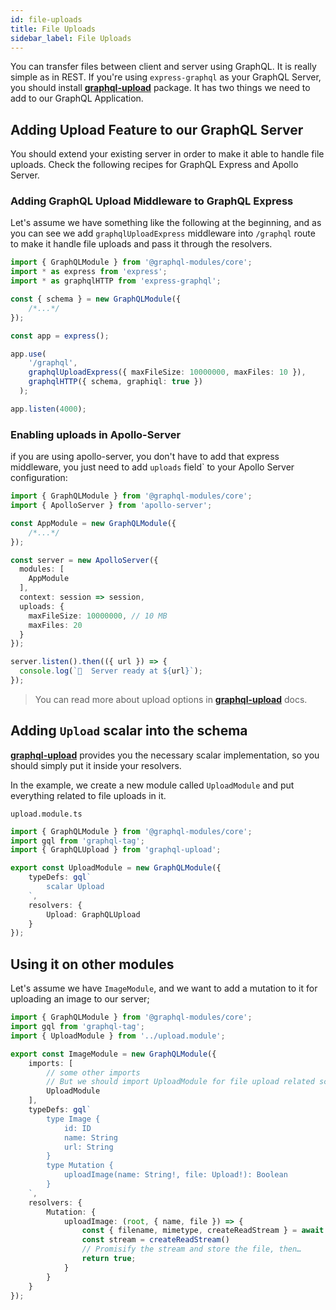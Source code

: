 ```yaml
---
id: file-uploads
title: File Uploads
sidebar_label: File Uploads
---
```


You can transfer files between client and server using GraphQL. It is really simple as in REST. If you're using `express-graphql` as your GraphQL Server, you should install **[graphql-upload](https://github.com/jaydenseric/graphql-upload)** package. It has two things we need to add to our GraphQL Application.

## Adding Upload Feature to our GraphQL Server

You should extend your existing server in order to make it able to handle file uploads. Check the following recipes for GraphQL Express and Apollo Server.

### Adding GraphQL Upload Middleware to GraphQL Express

Let's assume we have something like the following at the beginning, and as you can see we add `graphqlUploadExpress` middleware into `/graphql` route to make it handle file uploads and pass it through the resolvers.

```ts
import { GraphQLModule } from '@graphql-modules/core';
import * as express from 'express';
import * as graphqlHTTP from 'express-graphql';

const { schema } = new GraphQLModule({
    /*...*/
});

const app = express();

app.use(
    '/graphql',
    graphqlUploadExpress({ maxFileSize: 10000000, maxFiles: 10 }),
    graphqlHTTP({ schema, graphiql: true })
  );

app.listen(4000);
```

### Enabling uploads in Apollo-Server

if you are using apollo-server, you don't have to add that express middleware, you just need to add `uploads` field` to your Apollo Server configuration:

```ts
import { GraphQLModule } from '@graphql-modules/core';
import { ApolloServer } from 'apollo-server';

const AppModule = new GraphQLModule({
    /*...*/
});

const server = new ApolloServer({
  modules: [
    AppModule
  ],
  context: session => session,
  uploads: {
    maxFileSize: 10000000, // 10 MB
    maxFiles: 20
  }
});

server.listen().then(({ url }) => {
  console.log(`🚀  Server ready at ${url}`);
});
```

> You can read more about upload options in **[graphql-upload](https://github.com/jaydenseric/graphql-upload#type-uploadoptions)** docs.

## Adding `Upload` scalar into the schema

**[graphql-upload](https://github.com/jaydenseric/graphql-upload)** provides you the necessary scalar implementation, so you should simply put it inside your resolvers.

In the example, we create a new module called `UploadModule` and put everything related to file uploads in it.

`upload.module.ts`
```ts
import { GraphQLModule } from '@graphql-modules/core';
import gql from 'graphql-tag';
import { GraphQLUpload } from 'graphql-upload';

export const UploadModule = new GraphQLModule({
    typeDefs: gql`
        scalar Upload
    `,
    resolvers: {
        Upload: GraphQLUpload
    }
});
```

## Using it on other modules

Let's assume we have `ImageModule`, and we want to add a mutation to it for uploading an image to our server;

```ts
import { GraphQLModule } from '@graphql-modules/core';
import gql from 'graphql-tag';
import { UploadModule } from '../upload.module';

export const ImageModule = new GraphQLModule({
    imports: [
        // some other imports
        // But we should import UploadModule for file upload related schema elements
        UploadModule
    ],
    typeDefs: gql`
        type Image {
            id: ID
            name: String
            url: String
        }
        type Mutation {
            uploadImage(name: String!, file: Upload!): Boolean
        }
    `,
    resolvers: {
        Mutation: {
            uploadImage: (root, { name, file }) => {
                const { filename, mimetype, createReadStream } = await image
                const stream = createReadStream()
                // Promisify the stream and store the file, then…
                return true;
            }
        }
    }
});
```
